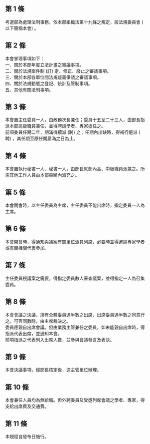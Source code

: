 第 1 條
-------
考選部為處理法制事務，依本部組織法第十九條之規定，設法規委員會 (  
以下簡稱本會)  。

第 2 條
-------
本會掌理事項如下：  
一、關於本部年度立法計畫之審議事項。  
二、關於法規案件制 (訂) 定、修正、廢止之審議事項。  
三、關於本部各單位間法規疑義爭議之審議事項。  
四、關於法規動態之登記、統計及管制事項。  
五、其他有關法制事項。

第 3 條
-------
本會置主任委員一人，由政務次長兼任；委員十五至二十三人，由部長指  
派本部高級職員兼任，並得聘請學者、專家擔任之。  
前項委員任期二年，期滿得續派 (聘) 之；任期內出缺時，得補行遴派 (  
聘) ，其任期至原任期屆滿之日為止。

第 4 條
-------
本會置執行秘書一人、秘書一人，由部長就部內高、中級職員派兼之。所  
需其他工作人員由本部員額內派充之。

第 5 條
-------
本會開會時，以主任委員為主席，主任委員不能出席時，指定委員一人為  
主席。

第 6 條
-------
本會開會時，得通知與議案有關單位派員列席，必要時並得邀請專家學者  
或有關機關代表參加。

第 7 條
-------
主任委員視議案之需要，得指定委員數人審查議案，並得指定一人為召集  
委員。

第 8 條
-------
本會會議之決議，須有全體委員過半數之出席，出席委員過半數之同意行  
之。可否同數時，由主席裁決之。  
委員應親自出席會議。但由業務主管兼任之委員，如未能親自出席時，得  
指派代表出席，並通知本會。  
前項指派之代表列入出席人數，並參與會議發言及表決。

第 9 條
-------
本會決議事項，經部長核定後，送主管單位辦理。

第 10 條
--------
本會兼任人員均為無給職。但外聘委員及受邀列席會議之學者、專家，得  
支給出席費及交通費。

第 11 條
--------
本規程自發布日施行。

